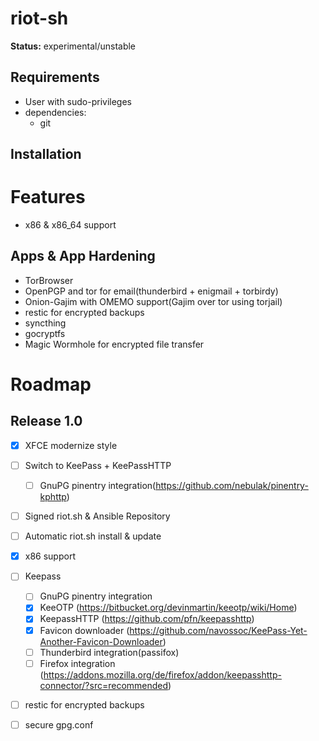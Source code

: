 # riot-sh

**Status:** experimental/unstable

## Requirements

  * User with sudo-privileges
  * dependencies:
    * git

## Installation

# Features

  * x86 & x86_64 support

## Apps & App Hardening

  - TorBrowser
  - OpenPGP and tor for email(thunderbird + enigmail + torbirdy)
  - Onion-Gajim with OMEMO support(Gajim over tor using torjail)
  - restic for encrypted backups
  - syncthing
  - gocryptfs
  - Magic Wormhole for encrypted file transfer


# Roadmap
## Release 1.0
  - [x] XFCE modernize style
  - [ ] Switch to KeePass + KeePassHTTP
    - [ ] GnuPG pinentry integration(https://github.com/nebulak/pinentry-kphttp)
  - [ ] Signed riot.sh & Ansible Repository
  - [ ] Automatic riot.sh install & update
  - [x] x86 support
  - [ ] Keepass
    - [ ] GnuPG pinentry integration
    - [x] KeeOTP (https://bitbucket.org/devinmartin/keeotp/wiki/Home)
    - [x] KeepassHTTP (https://github.com/pfn/keepasshttp)
    - [x] Favicon downloader (https://github.com/navossoc/KeePass-Yet-Another-Favicon-Downloader)
    - [ ] Thunderbird integration(passifox)
    - [ ] Firefox integration (https://addons.mozilla.org/de/firefox/addon/keepasshttp-connector/?src=recommended)
  - [ ] restic for encrypted backups
  - [ ] secure gpg.conf
  
